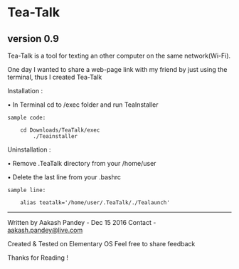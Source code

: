 # Tea-Talk
version 0.9
-----------

Tea-Talk is a tool for texting an other computer on the same network(Wi-Fi).

One day I wanted to share a web-page link with my friend by just using the terminal, thus I created Tea-Talk

Installation : 

• In Terminal cd to /exec folder and run TeaInstaller
 
    sample code: 
        
        cd Downloads/TeaTalk/exec
            ./Teainstaller

Uninstallation :

• Remove .TeaTalk directory from your /home/user

• Delete the last line from your .bashrc
    
    sample line:
        
        alias teatalk='/home/user/.TeaTalk/./Tealaunch'

-----------
Written by Aakash Pandey - Dec 15 2016 
Contact - aakash.pandey@live.com

Created & Tested on Elementary OS 
Feel free to share feedback 

Thanks for Reading !
